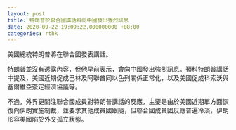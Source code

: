 ```yaml
---
layout: post
title: 特朗普於聯合國講話料向中國發出強烈訊息
date: 2020-09-22 19:09:22.000000000 +08:00
categories: rthk
---
```


美國總統特朗普將在聯合國發表講話。

特朗普並沒有透露內容，但他早前表示，會向中國發出強烈訊息。預料特朗普講話中提及，美國近期促成巴林及阿聯酋同以色列關係正常化，以及美國促成科索沃與塞爾維亞簽定經濟協議等。

不過，外界更關注聯合國成員對特朗普講話的反應，主要是由於美國近期單方面恢復向伊朗實施制裁，並要求其他成員國跟隨，但聯合國成員國反應普遍冷淡，伊朗形容美國陷於外交孤立狀態。
